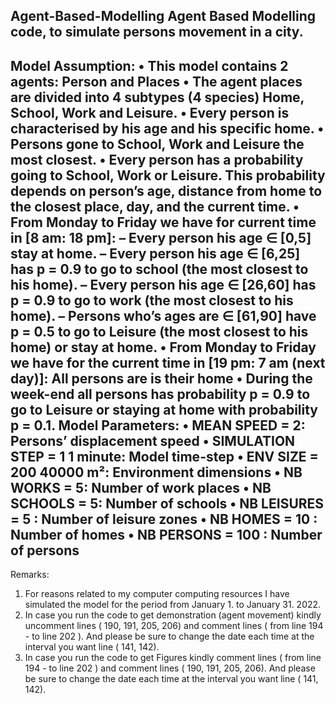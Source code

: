 Agent-Based-Modelling
Agent Based Modelling code, to simulate persons movement in a city.
------------------------------------------------------------------

Model Assumption:
• This model contains 2 agents: Person and Places
• The agent places are divided into 4 subtypes (4 species) Home, School, Work and Leisure.
• Every person is characterised by his age and his specific home.
• Persons gone to School, Work and Leisure the most closest.
• Every person has a probability going to School, Work or Leisure. This probability depends on person’s
age, distance from home to the closest place, day, and the current time.
• From Monday to Friday we have for current time in [8 am: 18 pm]:
– Every person his age ∈ [0,5] stay at home.
– Every person his age ∈ [6,25] has p = 0.9 to go to school (the most closest to his home).
– Every person his age ∈ [26,60] has p = 0.9 to go to work (the most closest to his home).
– Persons who’s ages are ∈ [61,90] have p = 0.5 to go to Leisure (the most closest to his home) or
stay at home.
• From Monday to Friday we have for the current time in [19 pm: 7 am (next day)]: All persons are is
their home
• During the week-end all persons has probability p = 0.9 to go to Leisure or staying at home with
probability p = 0.1.
Model Parameters:
• MEAN SPEED = 2: Persons’ displacement speed
• SIMULATION STEP = 1 1 minute: Model time-step
• ENV SIZE = 200 40000 m²: Environment dimensions
• NB WORKS = 5: Number of work places
• NB SCHOOLS = 5: Number of schools
• NB LEISURES = 5 : Number of leisure zones
• NB HOMES = 10 : Number of homes
• NB PERSONS = 100 : Number of persons
----------------------------------------------------------------------

Remarks:
1) For reasons related to my computer computing resources I have simulated the model for the period from January 1. to January 31. 2022.
2) In case you run the code to get demonstration (agent movement) kindly uncomment lines ( 190, 191, 205, 206) and comment lines ( from line 194 - to line 202 ).  And please be sure to change the date each time at the interval you want line ( 141, 142).
3) In case you run the code to get Figures kindly comment lines ( from line 194 - to line 202 ) and comment lines  ( 190, 191, 205, 206). And please be sure to change the date each time at the interval you want line ( 141, 142).
